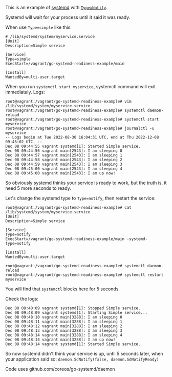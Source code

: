 This is an example of [systemd](https://systemd.io/) with
[`Type=Notify`](https://www.freedesktop.org/software/systemd/man/systemd.service.html).

Systemd will wait for your process until it said it was ready.

When use `Type=simple` like this:

```shell
# /lib/systemd/system/myservice.service
[Unit]
Description=Simple service

[Service]
Type=simple
ExecStart=/vagrant/go-systemd-readiness-example/main

[Install]
WantedBy=multi-user.target
```

When you run `systemctl start myservice`, systemctl command will exit
immediately. Logs:

```shell
root@vagrant:/vagrant/go-systemd-readiness-example# vim /lib/systemd/system/myservice.service
root@vagrant:/vagrant/go-systemd-readiness-example# systemctl daemon-reload
root@vagrant:/vagrant/go-systemd-readiness-example# systemctl start myservice
root@vagrant:/vagrant/go-systemd-readiness-example# journalctl -u myservice
-- Logs begin at Tue 2022-08-30 16:04:31 UTC, end at Thu 2022-12-08 09:45:02 UTC. --
Dec 08 09:44:55 vagrant systemd[1]: Started Simple service.
Dec 08 09:44:56 vagrant main[2543]: I am sleeping 0
Dec 08 09:44:57 vagrant main[2543]: I am sleeping 1
Dec 08 09:44:58 vagrant main[2543]: I am sleeping 2
Dec 08 09:44:59 vagrant main[2543]: I am sleeping 3
Dec 08 09:45:00 vagrant main[2543]: I am sleeping 4
Dec 08 09:45:00 vagrant main[2543]: I am up now!
```

So obviously systemd thinks your service is ready to work, but the truth is, it
need 5 more seconds to ready.

Let's change the systemd type to `Type=notify`, then restart the service:

```shell
root@vagrant:/vagrant/go-systemd-readiness-example# cat /lib/systemd/system/myservice.service
[Unit]
Description=Simple service

[Service]
Type=notify
ExecStart=/vagrant/go-systemd-readiness-example/main -systemd-type=notify

[Install]
WantedBy=multi-user.target

root@vagrant:/vagrant/go-systemd-readiness-example# systemctl daemon-reload
root@vagrant:/vagrant/go-systemd-readiness-example# systemctl restart myservice
```

You will find that `systemctl` blocks here for 5 seconds.

Check the logs:

```shell
Dec 08 09:48:09 vagrant systemd[1]: Stopped Simple service.
Dec 08 09:48:09 vagrant systemd[1]: Starting Simple service...
Dec 08 09:48:10 vagrant main[3288]: I am sleeping 0
Dec 08 09:48:11 vagrant main[3288]: I am sleeping 1
Dec 08 09:48:12 vagrant main[3288]: I am sleeping 2
Dec 08 09:48:13 vagrant main[3288]: I am sleeping 3
Dec 08 09:48:14 vagrant main[3288]: I am sleeping 4
Dec 08 09:48:14 vagrant main[3288]: I am up now!
Dec 08 09:48:14 vagrant systemd[1]: Started Simple service.
```

So now systemd didn't think your service is up, until 5 seconds later, when your
application said so: `daemon.SdNotify(false, daemon.SdNotifyReady)`

Code uses github.com/coreos/go-systemd/daemon
